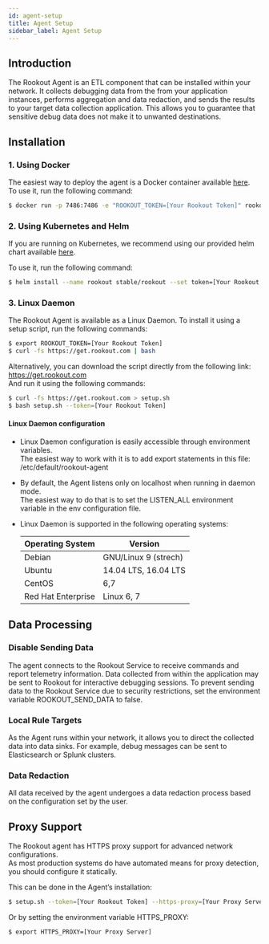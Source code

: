 ```yaml
---
id: agent-setup
title: Agent Setup
sidebar_label: Agent Setup
---
```


## Introduction

The Rookout Agent is an ETL component that can be installed within your network. It collects debugging data from the from your application instances, performs aggregation and data redaction, and sends the results to your target data collection application. This allows you to guarantee that sensitive debug data does not make it to unwanted destinations.

## Installation

### 1. Using Docker

The easiest way to deploy the agent is a Docker container available [here](https://hub.docker.com/r/rookout/agent/).  
To use it, run the following command:

```bash
$ docker run -p 7486:7486 -e "ROOKOUT_TOKEN=[Your Rookout Token]" rookout/agent
```

### 2. Using Kubernetes and Helm

If you are running on Kubernetes, we recommend using our provided helm chart available [here](https://github.com/helm/charts/tree/master/stable/rookout).

To use it, run the following command:

```bash
$ helm install --name rookout stable/rookout --set token=[Your Rookout Token]
```

### 3. Linux Daemon

The Rookout Agent is available as a Linux Daemon.
To install it using a setup script, run the following commands:

```bash
$ export ROOKOUT_TOKEN=[Your Rookout Token]
$ curl -fs https://get.rookout.com | bash
```

Alternatively, you can download the script directly from the following link: https://get.rookout.com  
And run it using the following commands:
```bash
$ curl -fs https://get.rookout.com > setup.sh
$ bash setup.sh --token=[Your Rookout Token]
```

#### Linux Daemon configuration

- Linux Daemon configuration is easily accessible through environment variables.    
The easiest way to work with it is to add export statements in this file:
/etc/default/rookout-agent

- By default, the Agent listens only on localhost when running in daemon mode.  
The easiest way to do that is to set the LISTEN_ALL environment variable in the env configuration file.

- Linux Daemon is supported in the following operating systems:

    | Operating System   | Version    |
    | ------------------ | ---------- |
    | Debian             | GNU/Linux 9 (strech)       |
    | Ubuntu             | 14.04 LTS, 16.04 LTS         |
    | CentOS             | 6,7          |
    | Red Hat Enterprise | Linux 6, 7|


## Data Processing

### Disable Sending Data

The agent connects to the Rookout Service to receive commands and report telemetry information.
Data collected from within the application may be sent to Rookout for interactive debugging sessions.
To prevent sending data to the Rookout Service due to security restrictions, set the environment variable ROOKOUT_SEND_DATA to false.

### Local Rule Targets

As the Agent runs within your network, it allows you to direct the collected data into data sinks.
For example, debug messages can be sent to Elasticsearch or Splunk clusters.

### Data Redaction

All data received by the agent undergoes a data redaction process based on the configuration set by the user.

## Proxy Support 

The Rookout agent has HTTPS proxy support for advanced network configurations.  
As most production systems do have automated means for proxy detection, you should configure it statically.  

This can be done in the Agent’s installation:
```bash
$ setup.sh --token=[Your Rookout Token] --https-proxy=[Your Proxy Server]
```

Or by setting the environment variable HTTPS_PROXY:
```bash
$ export HTTPS_PROXY=[Your Proxy Server]
```
